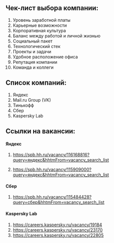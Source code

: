 ## Чек-лист выбора компании:

1. Уровень заработной платы
2. Карьерные возможности
3. Корпоративная культура
4. Баланс между работой и личной жизнью
5. Социальный пакет
6. Технологический стек
7. Проекты и задачи
8. Удобное расположение офиса
9. Репутация компании
10. Команда и коллеги

## Список компаний:

1. Яндекс
2. Mail.ru Group (VK)
3. Тинькофф
4. Сбер
5. Kaspersky Lab

## Ссылки на вакансии:

#### Яндекс

1. https://spb.hh.ru/vacancy/116168816?query=яндекс&hhtmFrom=vacancy_search_list

2. https://spb.hh.ru/vacancy/115909000?query=яндекс&hhtmFrom=vacancy_search_list

#### Сбер

1. https://spb.hh.ru/vacancy/115484428?query=сбер&hhtmFrom=vacancy_search_list

#### Kaspersky Lab

1. https://careers.kaspersky.ru/vacancy/19184
2. https://careers.kaspersky.ru/vacancy/23170
3. https://careers.kaspersky.ru/vacancy/22805
